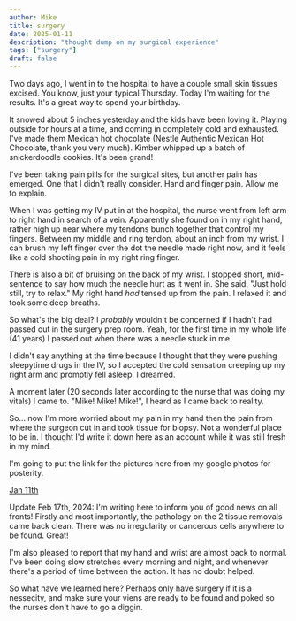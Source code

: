 ```yaml
---
author: Mike
title: surgery
date: 2025-01-11
description: "thought dump on my surgical experience"
tags: ["surgery"]
draft: false
---
```


Two days ago, I went in to the hospital to have a couple small skin tissues excised. You know, just your typical Thursday. Today I'm waiting for the results. It's a great way to spend your birthday.

It snowed about 5 inches yesterday and the kids have been loving it. Playing outside for hours at a time, and coming in completely cold and exhausted. I've made them Mexican hot chocolate (Nestle Authentic Mexican Hot Chocolate, thank you very much). Kimber whipped up a batch of snickerdoodle cookies. It's been grand!

I've been taking pain pills for the surgical sites, but another pain has emerged. One that I didn't really consider. Hand and finger pain. Allow me to explain.

When I was getting my IV put in at the hospital, the nurse went from left arm to right hand in search of a vein. Apparently she found on in my right hand, rather high up near where my tendons bunch together that control my fingers. Between my middle and ring tendon, about an inch from my wrist. I can brush my left finger over the dot the needle made right now, and it feels like a cold shooting pain in my right ring finger.

There is also a bit of bruising on the back of my wrist. I stopped short, mid-sentence to say how much the needle hurt as it went in. She said, "Just hold still, try to relax." My right hand _had_ tensed up from the pain. I relaxed it and took some deep breaths.

So what's the big deal? I _probably_ wouldn't be concerned if I hadn't had passed out in the surgery prep room. Yeah, for the first time in my whole life (41 years) I passed out when there was a needle stuck in me. 

I didn't say anything at the time because I thought that they were pushing sleepytime drugs in the IV, so I accepted the cold sensation creeping up my right arm and promptly fell asleep. I dreamed.

A moment later (20 seconds later according to the nurse that was doing my vitals) I came to. "Mike! Mike! Mike!", I heard as I came back to reality.

So... now I'm more worried about my pain in my hand then the pain from where the surgeon cut in and took tissue for biopsy. Not a wonderful place to be in. I thought I'd write it down here as an account while it was still fresh in my mind. 

I'm going to put the link for the pictures here from my google photos for posterity.

[Jan 11th](https://photos.app.goo.gl/bxpQ6XgTew4Cj9seA)

Update Feb 17th, 2024:
I'm writing here to inform you of good news on all fronts! Firstly and most importantly, the pathology on the 2 tissue removals came back clean. There was no irregularity or cancerous cells anywhere to be found. Great!

I'm also pleased to report that my hand and wrist are almost back to normal. I've been doing slow stretches every morning and night, and whenever there's a period of time between the action. It has no doubt helped. 

So what have we learned here? Perhaps only have surgery if it is a nessecity, and make sure your viens are ready to be found and poked so the nurses don't have to go a diggin.